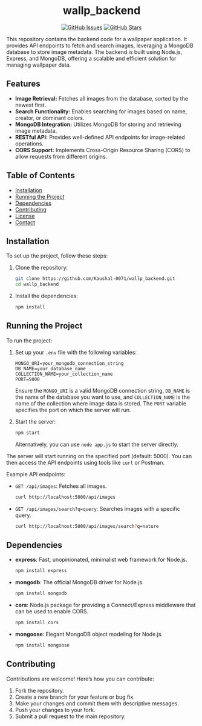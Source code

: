 
<div align="center">

# wallp_backend

[![GitHub Issues](https://img.shields.io/github/issues/Kaushal-0071/wallp_backend)](https://github.com/Kaushal-0071/wallp_backend/issues)
[![GitHub Stars](https://img.shields.io/github/stars/Kaushal-0071/wallp_backend)](https://github.com/Kaushal-0071/wallp_backend/stargazers)

</div>

This repository contains the backend code for a wallpaper application. It provides API endpoints to fetch and search images, leveraging a MongoDB database to store image metadata. The backend is built using Node.js, Express, and MongoDB, offering a scalable and efficient solution for managing wallpaper data.

## Features

-   **Image Retrieval:** Fetches all images from the database, sorted by the newest first.
-   **Search Functionality:** Enables searching for images based on name, creator, or dominant colors.
-   **MongoDB Integration:** Utilizes MongoDB for storing and retrieving image metadata.
-   **RESTful API:** Provides well-defined API endpoints for image-related operations.
-   **CORS Support:** Implements Cross-Origin Resource Sharing (CORS) to allow requests from different origins.

## Table of Contents

-   [Installation](#installation)
-   [Running the Project](#running-the-project)
-   [Dependencies](#dependencies)
-   [Contributing](#contributing)
-   [License](#license)
-   [Contact](#contact)

## Installation

To set up the project, follow these steps:

1.  Clone the repository:
    ```bash
    git clone https://github.com/Kaushal-0071/wallp_backend.git
    cd wallp_backend
    ```
2.  Install the dependencies:
    ```bash
    npm install
    ```

## Running the Project

To run the project:

1.  Set up your `.env` file with the following variables:

    ```
    MONGO_URI=your_mongodb_connection_string
    DB_NAME=your_database_name
    COLLECTION_NAME=your_collection_name
    PORT=5000
    ```

    Ensure the `MONGO_URI` is a valid MongoDB connection string, `DB_NAME` is the name of the database you want to use, and `COLLECTION_NAME` is the name of the collection where image data is stored. The `PORT` variable specifies the port on which the server will run.

2.  Start the server:
    ```bash
    npm start
    ```

    Alternatively, you can use `node app.js` to start the server directly.

The server will start running on the specified port (default: 5000). You can then access the API endpoints using tools like `curl` or Postman.

Example API endpoints:

-   `GET /api/images`: Fetches all images.
    ```bash
    curl http://localhost:5000/api/images
    ```
-   `GET /api/images/search?q=query`: Searches images with a specific query.
    ```bash
    curl http://localhost:5000/api/images/search?q=nature
    ```

## Dependencies

-   **express**: Fast, unopinionated, minimalist web framework for Node.js.
    ```bash
    npm install express
    ```
-   **mongodb**: The official MongoDB driver for Node.js.
    ```bash
    npm install mongodb
    ```
-   **cors**: Node.js package for providing a Connect/Express middleware that can be used to enable CORS.
    ```bash
    npm install cors
    ```
-   **mongoose**: Elegant MongoDB object modeling for Node.js.
    ```bash
    npm install mongoose
    ```

## Contributing

Contributions are welcome! Here’s how you can contribute:

1.  Fork the repository.
2.  Create a new branch for your feature or bug fix.
3.  Make your changes and commit them with descriptive messages.
4.  Push your changes to your fork.
5.  Submit a pull request to the main repository.


